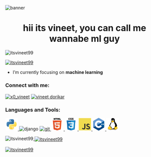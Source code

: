![banner](https://github.com/user-attachments/assets/f727e372-3d2f-4b17-b67c-e4214c2e2bff)
<h1 align="center">hii its vineet, you can call me wannabe ml guy</h1>

<p align="left"> <img src="https://komarev.com/ghpvc/?username=itsvineet99&label=Profile%20views&color=0e75b6&style=flat" alt="itsvineet99" /> </p>

<p align="left"> <a href="https://github.com/ryo-ma/github-profile-trophy"><img src="https://github-profile-trophy.vercel.app/?username=itsvineet99" alt="itsvineet99" /></a> </p>

- I’m currently focusing on **machine learning**

<h3 align="left">Connect with me:</h3>
<p align="left">
<a href="https://x.com/x0_vineet" target="blank"><img align="center" src="https://raw.githubusercontent.com/rahuldkjain/github-profile-readme-generator/master/src/images/icons/Social/twitter.svg" alt="x0_vineet" height="30" width="40" /></a>
<a href="www.linkedin.com/in/vineet-dorikar" target="blank"><img align="center" src="https://raw.githubusercontent.com/rahuldkjain/github-profile-readme-generator/master/src/images/icons/Social/linked-in-alt.svg" alt="vineet dorikar" height="30" width="40" /></a>
</p>

<h3 align="left">Languages and Tools:</h3>
<p align="left"> <a href="https://www.w3schools.com/cpp/" target="_blank" rel="noreferrer">  <img src="https://raw.githubusercontent.com/devicons/devicon/master/icons/python/python-original.svg" alt="python" width="40" height="40"/> </a> <img src="https://cdn.worldvectorlogo.com/logos/django.svg" alt="django" width="40" height="40"/> </a> <a href="https://www.docker.com/" target="_blank" rel="noreferrer"> <img src="https://www.vectorlogo.zone/logos/git-scm/git-scm-icon.svg" alt="git" width="40" height="40"/> </a> <a href="https://www.w3.org/html/" target="_blank" rel="noreferrer"> <img src="https://raw.githubusercontent.com/devicons/devicon/master/icons/html5/html5-original-wordmark.svg" alt="html5" width="40" height="40"/> </a> <a href="https://developer.mozilla.org/en-US/docs/Web/JavaScript" target="_blank" rel="noreferrer"> <img src="https://raw.githubusercontent.com/devicons/devicon/master/icons/css3/css3-original-wordmark.svg" alt="css3" width="40" height="40"/> </a> <a href="https://www.djangoproject.com/" target="_blank" rel="noreferrer"> <img src="https://raw.githubusercontent.com/devicons/devicon/master/icons/javascript/javascript-original.svg" alt="javascript" width="40" height="40"/> </a> <a href="https://www.linux.org/" target="_blank" rel="noreferrer"> <img src="https://raw.githubusercontent.com/devicons/devicon/master/icons/cplusplus/cplusplus-original.svg" alt="cplusplus" width="40" height="40"/> </a> <a href="https://www.w3schools.com/css/" target="_blank" rel="noreferrer"> <img src="https://raw.githubusercontent.com/devicons/devicon/master/icons/linux/linux-original.svg" alt="linux" width="40" height="40"/> </a> <a href="https://www.mysql.com/" target="_blank" rel="noreferrer"></p>

<p><img align="left" src="https://github-readme-stats.vercel.app/api/top-langs?username=itsvineet99&show_icons=true&locale=en&layout=compact" alt="itsvineet99" /></p>

<p>&nbsp;<img align="center" src="https://github-readme-stats.vercel.app/api?username=itsvineet99&show_icons=true&locale=en" alt="itsvineet99" /></p>

<p><img align="center" src="https://github-readme-streak-stats.herokuapp.com/?user=itsvineet99&" alt="itsvineet99" /></p>
